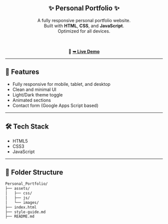 <div align="center">

  <h2>✨ Personal Portfolio ✨</h2>

  A fully responsive personal portfolio website.<br />
  Built with <strong>HTML</strong>, <strong>CSS</strong>, and <strong>JavaScript</strong>.<br />
  Optimized for all devices.

  <br /><br />
  🔗 <a href="https://avadhut4244.github.io/Personal_Portfolio/"><strong>➥ Live Demo</strong></a>

</div>

---

## 📌 Features

- Fully responsive for mobile, tablet, and desktop
- Clean and minimal UI
- Light/Dark theme toggle
- Animated sections
- Contact form (Google Apps Script based)

---

## 🛠️ Tech Stack

- HTML5  
- CSS3  
- JavaScript

---

## 📂 Folder Structure

```bash
Personal_Portfolio/
├── assets/
│   ├── css/
│   ├── js/
│   └── images/
├── index.html
├── style-guide.md
├── README.md
